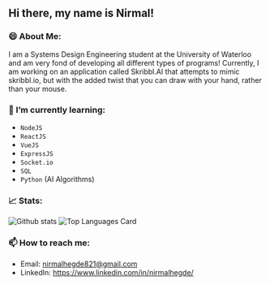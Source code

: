 ## Hi there, my name is Nirmal!

### 😄 About Me:
I am a Systems Design Engineering student at the University of Waterloo and am very fond of developing all different types of programs! Currently, I am working on an application called Skribbl.AI that attempts to mimic skribbl.io, but with the added twist that you can draw with your hand, rather than your mouse.

### 🌱 I’m currently learning:
- ``NodeJS``
- ``ReactJS``
- ``VueJS``
- ``ExpressJS``
- ``Socket.io``
- ``SQL``
- ``Python`` (AI Algorithms)

### 📈 Stats:
![Github stats](https://github-readme-stats.vercel.app/api?username=NirmalHegde&theme=mediumcontrast&show_icons=true&count_private=true&layout=compact)
![Top Languages Card](https://github-readme-stats.vercel.app/api/top-langs/?username=NirmalHegde&layout=compact&theme=mediumcontrast)

### 📫 How to reach me:
- Email: nirmalhegde821@gmail.com
- LinkedIn: https://www.linkedin.com/in/nirmalhegde/

<!--
**NirmalHegde/NirmalHegde** is a ✨ _special_ ✨ repository because its `README.md` (this file) appears on your GitHub profile.

Here are some ideas to get you started:

- 🔭 I’m currently working on ...
- 🌱 I’m currently learning ...
- 👯 I’m looking to collaborate on ...
- 🤔 I’m looking for help with ...
- 💬 Ask me about ...
- 📫 How to reach me: ...
- 😄 Pronouns: ...
- ⚡ Fun fact: ...
-->
